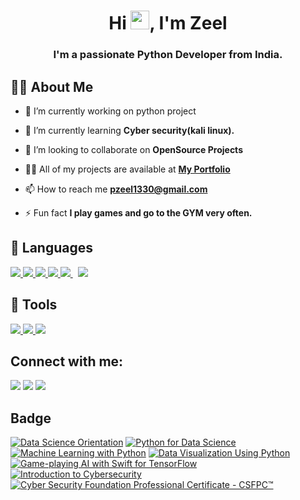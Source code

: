 <h1 align="center">Hi <img src="https://raw.githubusercontent.com/MartinHeinz/MartinHeinz/master/wave.gif" width="30px">, I'm Zeel</h1>
<h3 align="center">I'm a passionate Python Developer from India.</h3>


## 🙋‍♂️ About Me

- 🔭 I’m currently working on python project

- 🌱 I’m currently learning **Cyber security(kali linux).**

- 👯 I’m looking to collaborate on **OpenSource Projects**

- 👨‍💻 All of my projects are available at **[My Portfolio](https://zeelpatel02.github.io)**

- 📫 How to reach me **pzeel1330@gmail.com**

- ⚡ Fun fact **I play games and go to the GYM very often.**

## 🚀 Languages 

<p align="left"> 
    <a href="https://www.w3.org/html/" target="_blank"> <img src="https://img.icons8.com/color/48/000000/html-5.png"/> </a> 
    <a href="https://www.w3schools.com/css/" target="_blank"> <img src="https://img.icons8.com/color/48/000000/css3.png"/> </a> 
    <a href="https://getbootstrap.com" target="_blank"> <img src="https://img.icons8.com/color/48/000000/bootstrap.png"/> </a> 
    <a href="https://www.python.org" target="_blank"> <img src="https://img.icons8.com/color/48/000000/python.png"/> </a> 
    <a style="padding-right:8px;" href="https://www.mysql.com/" target="_blank"> <img src="https://img.icons8.com/fluent/50/000000/mysql-logo.png"/> </a>
    <a href="https://git-scm.com/" target="_blank"> <img src="https://img.icons8.com/color/48/000000/git.png"/> </a> 
</p>

## 🚀 Tools

<p align="left">
    <a href="https://www.jetbrains.com/pycharm/" target="_blank"> <img src="https://img.icons8.com/color/50/000000/pycharm.png"/> </a>
    <a href="https://www.sublimetext.com/" target="_blank"> <img src="https://img.icons8.com/fluent/48/000000/sublime-text.png"/> </a>
    <a href="https://www.anaconda.com/" target="_blank"> <img src="https://img.icons8.com/dusk/64/000000/anaconda.png"/> </a>
</p>    

## Connect with me:
<p align="left">
<a href = "https://www.linkedin.com/in/zeelpatel210/"><img src="https://img.icons8.com/fluent/48/000000/linkedin.png"/></a>
<a href = "https://twitter.com/zeelpatel_it"><img src="https://img.icons8.com/fluent/48/000000/twitter.png"/></a>
<a href = "https://www.instagram.com/_zeel.patel/"><img src="https://img.icons8.com/fluent/48/000000/instagram-new.png"/></a>
</p>

## Badge

<p align="left">
<a href="https://www.credly.com/badges/a29ddf72-770c-4e0c-b29e-810f246c57ef/public_url" title="Data Science Orientation"><img src="https://images.credly.com/size/220x220/images/5fc2d535-e716-46c4-881a-f4822b8da0e5/Cognitive_Class_-_What_is_Data_Science.png" alt="Data Science Orientation"></img></a>
<a href="https://www.credly.com/badges/ddea5675-6ef5-4eb7-8ee4-1b530b7b6705/public_url" title="Python for Data Science"><img src="https://images.credly.com/size/220x220/images/84ac9eff-b8a2-4683-846b-f59887a73801/Python_101_Data_Science.png" alt="Python for Data Science"></img></a>
<a href="https://www.credly.com/badges/12a23e3d-3fa9-4941-8d81-9b3bfebfca34/public_url" title="Machine Learning with Python"><img src="https://images.credly.com/size/220x220/images/53caf8cc-b5e9-4424-b4a7-7b069fa13db4/Machine_Learning_with_Python.png" alt="Machine Learning with Python"></img></a>
<a href="https://www.credly.com/badges/55d40d49-f9a3-47e8-ae8e-c80572c351e6/public_url" title="Data Visualization Using Python"><img src="https://images.credly.com/size/220x220/images/087eaefb-61a2-426b-ae74-74efca195667/Data_Visualization_Using_Python.png" alt="Data Visualization Using Python"></img></a>
<a href="https://www.credly.com/badges/c02e9318-bd0e-4475-a220-daaae384bb46/public_url" title="Game-playing AI with Swift for TensorFlow"><img src="https://images.credly.com/size/220x220/images/41aa06e8-7a89-4d5f-b7c4-410e0a091c6c/Game-playing_AI_with_Swift_for_TensorFlow.png" alt="Game-playing AI with Swift for TensorFlow"></img></a>
<a href="https://www.credly.com/badges/c611b0c6-25f5-42e0-89e1-b4e07f9ab48d/public_url" title="Introduction to Cybersecurity"><img src="https://images.credly.com/size/220x220/images/af8c6b4e-fc31-47c4-8dcb-eb7a2065dc5b/I2CS__1_.png" alt="Introduction to Cybersecurity"></img></a>
<a href="https://www.credly.com/badges/340458c5-1f3c-44db-b12b-e04a1ed09df5/public_url" title="Cyber Security Foundation Professional Certificate - CSFPC™"><img src="https://images.credly.com/size/220x220/images/8a0fb550-4d51-41d0-be50-6c1f54526539/Cybersecurity-Foundation-Professional-Certificate-CSFPC.png" alt="Cyber Security Foundation Professional Certificate - CSFPC™"></img></a>
</p>

